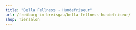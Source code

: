 ```yaml
---
title: "Bella Fellness - Hundefriseur"
url: /freiburg-im-breisgau/bella-fellness-hundefriseur/
shop: Tiersalon
---
```

